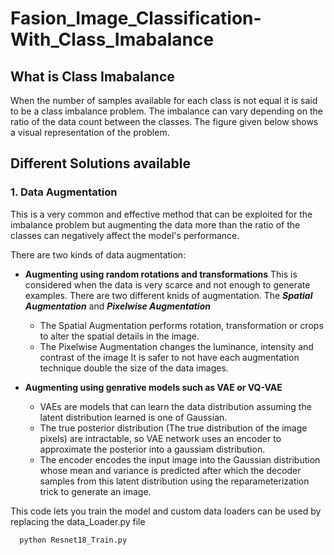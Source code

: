 # Fasion_Image_Classification-With_Class_Imabalance

## What is Class Imabalance

When the number of samples available for each class is not equal it is said to be a class imbalance problem. The imbalance can vary depending on the ratio of the data count between the classes.
The figure given below shows a visual representation of the problem.

## Different Solutions available

### 1. Data Augmentation

This is a very common and effective method that can be exploited for the imbalance problem but augmenting the data more than the ratio of the classes can negatively affect the model's performance.

There are two kinds of data augmentation:
* **Augmenting using random rotations and transformations**
  This is considered when the data is very scarce and not enough to generate examples. There are two different knids of augmentation. The **_Spatial Augmentation_** and **_Pixelwise Augmentation_**
  
  - The Spatial Augmentation performs rotation, transformation or crops to alter the spatial details in the image.
  - The Pixelwise Augmentation changes the luminance, intensity and contrast of the image
  It is safer to not have each augmentation technique double the size of the data images.

* **Augmenting using genrative models such as VAE or VQ-VAE**
  - VAEs are models that can learn the data distribution assuming the latent distribution learned is one of Gaussian.
  - The true posterior distribution (The true distribution of the image pixels) are intractable, so VAE network uses an encoder to approximate the posterior into a gaussiam distribution.
  - The encoder encodes the input image into the Gaussian distribution whose mean and variance is predicted after which the decoder samples from this latent distribution using the reparameterization trick to generate an image.

This code lets you train the model and custom data loaders can be used by replacing the data_Loader.py file

```console
  python Resnet18_Train.py
```

 
